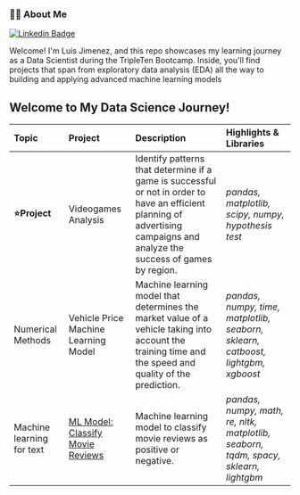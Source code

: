 ### 🙋‍♂️ About Me 
[![Linkedin Badge](https://img.shields.io/badge/linkedin-%231E77B5.svg?&style=for-the-badge&logo=linkedin&logoColor=white=https://www.linkedin.com/in/luis-adri%C3%A1n-jim%C3%A9nez-larios-11542362/)](https://www.linkedin.com/in/luis-adri%C3%A1n-jim%C3%A9nez-larios-11542362/)

Welcome! I'm Luis Jimenez, and this repo showcases my learning journey as a Data Scientist during the TripleTen Bootcamp. Inside, you'll find projects that span from exploratory data analysis (EDA) all the way to building and applying advanced machine learning models

## Welcome to My Data Science Journey!

| Topic                 | Project               | Description                                                                                 | Highlights & Libraries         |
|:--------------------- |:--------------------- |:------------------------------------------------------------------------------------------- |:------------------------------ |
|**:star:Project**|Videogames Analysis|Identify patterns that determine if a game is successful or not in order to have an efficient planning of advertising campaigns and analyze the success of games by region.|*pandas, matplotlib, scipy, numpy, hypothesis test*|
|Numerical Methods|Vehicle Price Machine Learning Model|Machine learning model that determines the market value of a vehicle taking into account the training time and the speed and quality of the prediction.|*pandas, numpy, time, matplotlib, seaborn, sklearn, catboost, lightgbm, xgboost*|
|Machine learning for text|[ML Model: Classify Movie Reviews]()|Machine learning model to classify movie reviews as positive or negative.|*pandas, numpy, math, re, nltk, matplotlib, seaborn, tqdm, spacy, sklearn, lightgbm*|
